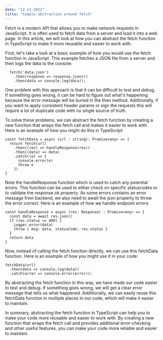 ```yaml
---
date: "12-11-2022"
title: "Simple abstraction around fetch"
---
```


Fetch is a modern API that allows you to make network requests in JavaScript. It is often used to fetch data from a server and load it into a web page. In this article, we will look at how you can abstract the fetch function in TypeScript to make it more reusable and easier to work with.

First, let's take a look at a basic example of how you would use the fetch function in JavaScript. This example fetches a JSON file from a server and then logs the data to the console:


~~~
  fetch('data.json')
    .then(response => response.json())
    .then(data => console.log(data));
~~~

One problem with this approach is that it can be difficult to test and debug. If something goes wrong, it can be hard to figure out what's happening because the error message will be buried in the then method. Additionally, if you want to apply consistent header params or sign the requests this will require a lot of duplicate code with no single source of truth.

To solve these problems, we can abstract the fetch function by creating a new function that wraps the fetch call and makes it easier to work with. Here is an example of how you might do this in TypeScript:

~~~
const fetchData = async (url : string): Promise<any> => {
  return fetch(url)
    .then((res) => handleResponse(res))
    .then((data) => data)
    .catch((e) => {
      console.error(e)
      throw e
    })
}
~~~

Note the handleResponse function which is used to catch any potential errors. This function can be used to either check on specific statuscodes or to validate the response.ok property. As some errors contains an error message from backend, we also need to await the json property to throw the error correct. Here is an example of how we handle endpoint errors:

~~~
const handleResponse = async (res: Response) : Promise<any> => {
  const data = await res.json()
  if (res.status >= 400) {
    Logger.error(data)
    throw { msg: data, statusCode: res.status }
  }
  return data
}
~~~

Now, instead of calling the fetch function directly, we can use this fetchData function. Here is an example of how you might use it in your code:

~~~
fetchData(url)
  .then(data => console.log(data))
  .catch(error => console.error(error));
~~~

By abstracting the fetch function in this way, we have made our code easier to test and debug. If something goes wrong, we will get a clear error message that tells us what happened. Additionally, we can easily reuse this fetchData function in multiple places in our code, which will make it easier to maintain.

In summary, abstracting the fetch function in TypeScript can help you to make your code more reusable and easier to work with. By creating a new function that wraps the fetch call and provides additional error-checking and other useful features, you can make your code more reliable and easier to maintain.